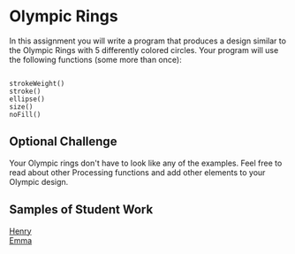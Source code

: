 Olympic Rings
=======================
In this assignment you will write a program that produces a design similar to the Olympic Rings with 5 differently colored circles. Your program will use the following functions (some more than once):
<pre><code>
strokeWeight()
stroke()
ellipse()
size()
noFill()
</code></pre> 
 
Optional Challenge
------------------
Your Olympic rings don't have to look like any of the examples. Feel free to read about other Processing functions and add other elements to your Olympic design.


Samples of Student Work   
-----------------------   
[Henry](https://trinket.io/embed/python/8a5f93e4ed?outputOnly=true&runOption=run&start=result)   
[Emma](https://trinket.io/embed/python/1354012c8b?outputOnly=true&runOption=run&start=result)   
